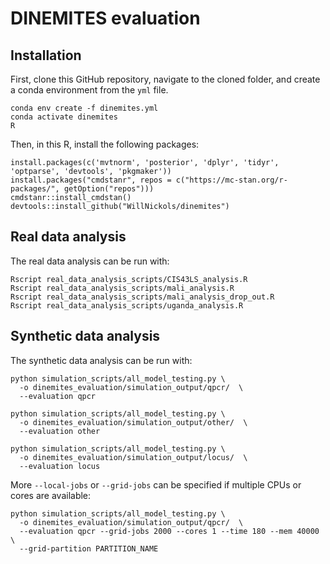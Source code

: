 # DINEMITES evaluation

## Installation

First, clone this GitHub repository, navigate to the cloned folder, and create a conda environment from the `yml` file.
```
conda env create -f dinemites.yml
conda activate dinemites
R
```

Then, in this R, install the following packages:
```
install.packages(c('mvtnorm', 'posterior', 'dplyr', 'tidyr', 'optparse', 'devtools', 'pkgmaker'))
install.packages("cmdstanr", repos = c("https://mc-stan.org/r-packages/", getOption("repos")))
cmdstanr::install_cmdstan()
devtools::install_github("WillNickols/dinemites")
```

## Real data analysis

The real data analysis can be run with:
```
Rscript real_data_analysis_scripts/CIS43LS_analysis.R
Rscript real_data_analysis_scripts/mali_analysis.R
Rscript real_data_analysis_scripts/mali_analysis_drop_out.R
Rscript real_data_analysis_scripts/uganda_analysis.R
```

## Synthetic data analysis

The synthetic data analysis can be run with:
```
python simulation_scripts/all_model_testing.py \
  -o dinemites_evaluation/simulation_output/qpcr/  \
  --evaluation qpcr
  
python simulation_scripts/all_model_testing.py \
  -o dinemites_evaluation/simulation_output/other/  \
  --evaluation other
  
python simulation_scripts/all_model_testing.py \
  -o dinemites_evaluation/simulation_output/locus/  \
  --evaluation locus
```

More `--local-jobs` or `--grid-jobs` can be specified if multiple CPUs
or cores are available:
```
python simulation_scripts/all_model_testing.py \
  -o dinemites_evaluation/simulation_output/qpcr/  \
  --evaluation qpcr --grid-jobs 2000 --cores 1 --time 180 --mem 40000 \
  --grid-partition PARTITION_NAME
```